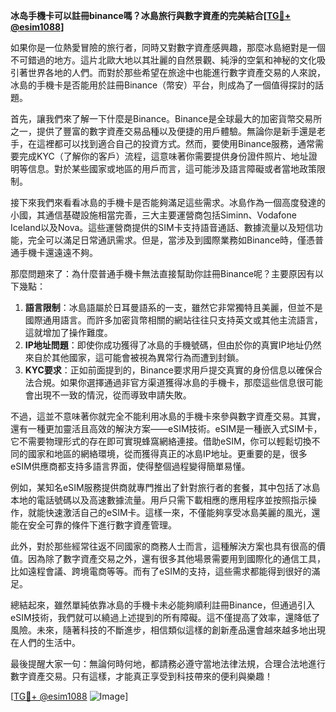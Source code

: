 **冰岛手機卡可以註冊binance嗎？冰島旅行與數字資產的完美結合[[TG💪+ @esim1088](https://t.me/s/esim1088)]**

如果你是一位熱愛冒險的旅行者，同時又對數字資產感興趣，那麼冰島絕對是一個不可錯過的地方。這片北歐大地以其壯麗的自然景觀、純淨的空氣和神秘的文化吸引著世界各地的人們。而對於那些希望在旅途中也能進行數字資產交易的人來說，冰島的手機卡是否能用於註冊Binance（幣安）平台，則成為了一個值得探討的話題。

首先，讓我們來了解一下什麼是Binance。Binance是全球最大的加密貨幣交易所之一，提供了豐富的數字資產交易品種以及便捷的用戶體驗。無論你是新手還是老手，在這裡都可以找到適合自己的投資方式。然而，要使用Binance服務，通常需要完成KYC（了解你的客戶）流程，這意味著你需要提供身份證件照片、地址證明等信息。對於某些國家或地區的用戶而言，這可能涉及語言障礙或者當地政策限制。

接下來我們來看看冰島的手機卡是否能夠滿足這些需求。冰島作為一個高度發達的小國，其通信基礎設施相當完善，三大主要運營商包括Siminn、Vodafone Iceland以及Nova。這些運營商提供的SIM卡支持語音通話、數據流量以及短信功能，完全可以滿足日常通訊需求。但是，當涉及到國際業務如Binance時，僅憑普通手機卡還遠遠不夠。

那麼問題來了：為什麼普通手機卡無法直接幫助你註冊Binance呢？主要原因有以下幾點：

1. **語言限制**：冰島語屬於日耳曼語系的一支，雖然它非常獨特且美麗，但並不是國際通用語言。而許多加密貨幣相關的網站往往只支持英文或其他主流語言，這就增加了操作難度。
2. **IP地址問題**：即使你成功獲得了冰島的手機號碼，但由於你的真實IP地址仍然來自於其他國家，這可能會被視為異常行為而遭到封鎖。
3. **KYC要求**：正如前面提到的，Binance要求用戶提交真實的身份信息以確保合法合規。如果你選擇通過非官方渠道獲得冰島的手機卡，那麼這些信息很可能會出現不一致的情況，從而導致申請失敗。

不過，這並不意味著你就完全不能利用冰島的手機卡來參與數字資產交易。其實，還有一種更加靈活且高效的解決方案——eSIM技術。eSIM是一種嵌入式SIM卡，它不需要物理形式的存在即可實現蜂窩網絡連接。借助eSIM，你可以輕鬆切換不同的國家和地區的網絡環境，從而獲得真正的冰島IP地址。更重要的是，很多eSIM供應商都支持多語言界面，使得整個過程變得簡單易懂。

例如，某知名eSIM服務提供商就專門推出了針對旅行者的套餐，其中包括了冰島本地的電話號碼以及高速數據流量。用戶只需下載相應的應用程序並按照指示操作，就能快速激活自己的eSIM卡。這樣一來，不僅能夠享受冰島美麗的風光，還能在安全可靠的條件下進行數字資產管理。

此外，對於那些經常往返不同國家的商務人士而言，這種解決方案也具有很高的價值。因為除了數字資產交易之外，還有很多其他場景需要用到國際化的通信工具，比如遠程會議、跨境電商等等。而有了eSIM的支持，這些需求都能得到很好的滿足。

總結起來，雖然單純依靠冰島的手機卡未必能夠順利註冊Binance，但通過引入eSIM技術，我們就可以繞過上述提到的所有障礙。這不僅提高了效率，還降低了風險。未來，隨著科技的不斷進步，相信類似這樣的創新產品還會越來越多地出現在人們的生活中。

最後提醒大家一句：無論何時何地，都請務必遵守當地法律法規，合理合法地進行數字資產交易。只有這樣，才能真正享受到科技帶來的便利與樂趣！

[[TG💪+ @esim1088](https://t.me/s/esim1088) ![Image](https://i.postimg.cc/4NQfJmqS/Snipaste-2025-05-13-00-14-12.png)]